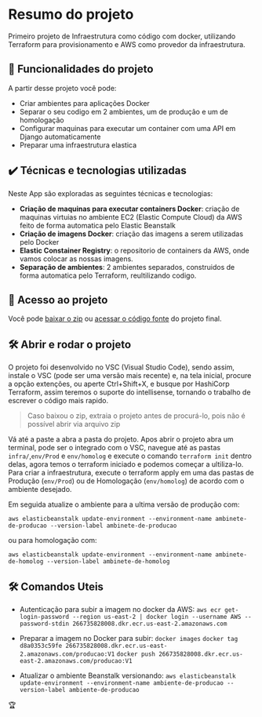 # Resumo do projeto

Primeiro projeto de Infraestrutura como código com docker, utilizando Terraform para provisionamento e AWS como provedor da infraestrutura.

## 🔨 Funcionalidades do projeto

A partir desse projeto você pode:

- Criar ambientes para aplicações Docker
- Separar o seu codigo em 2 ambientes, um de produção e um de homologação
- Configurar maquinas para executar um container com uma API em Django automaticamente
- Preparar uma infraestrutura elastica

## ✔️ Técnicas e tecnologias utilizadas

Neste App são exploradas as seguintes técnicas e tecnologias:

- **Criação de maquinas para executar containers Docker**: criação de maquinas virtuias no ambiente EC2 (Elastic Compute Cloud) da AWS feito de forma automatica pelo Elastic Beanstalk
- **Criação de imagens Docker**: criação das imagens a serem utilizadas pelo Docker 
- **Elastic Constainer Registry**: o repositorio de containers da AWS, onde vamos colocar as nossas imagens.
- **Separação de ambientes**: 2 ambientes separados, construidos de forma automatica pelo Terraform, reultilizando codigo.

## 📁 Acesso ao projeto

Você pode [baixar o zip](https://github.com/leollo98/iac-curso4/archive/refs/heads/Aula_5.zip) ou [acessar o código fonte](https://github.com/leollo98/iac-curso4/tree/Aula_5) do projeto final.

## 🛠️ Abrir e rodar o projeto

O projeto foi desenvolvido no VSC (Visual Studio Code), sendo assim, instale o VSC (pode ser uma versão mais recente) e, na tela inicial, procure a opção extenções, ou aperte Ctrl+Shift+X, e busque por HashiCorp Terraform, assim teremos o suporte do intellisense, tornando o trabalho de escrever o código mais rapido.

> Caso baixou o zip, extraia o projeto antes de procurá-lo, pois não é possível abrir via arquivo zip

Vá até a paste a abra a pasta do projeto. Apos abrir o projeto abra um terminal, pode ser o integrado com o VSC, navegue até as pastas `infra/`,`env/Prod` e `env/homolog` e execute o comando `terraform init` dentro delas, agora temos o terraform iniciado e podemos começar a ultiliza-lo. Para criar a infraestrutura, execute o terraform apply em uma das pastas de Produção (`env/Prod`) ou de Homologação (`env/homolog`) de acordo com o ambiente desejado.

Em seguida atualize o ambiente para a ultima versão de produção com:

```aws elasticbeanstalk update-environment --environment-name ambinete-de-producao --version-label ambinete-de-producao```

ou para homologação com:

```aws elasticbeanstalk update-environment --environment-name ambinete-de-homolog --version-label ambinete-de-homolog```


## 🛠️ Comandos Uteis

- Autenticação para subir a imagem no docker da AWS:
```aws ecr get-login-password --region us-east-2 | docker login --username AWS --password-stdin 266735828008.dkr.ecr.us-east-2.amazonaws.com```

- Preparar a imagem no Docker para subir:
```docker images```
```docker tag d8a0353c59fe 266735828008.dkr.ecr.us-east-2.amazonaws.com/producao:V1```
```docker push 266735828008.dkr.ecr.us-east-2.amazonaws.com/producao:V1```

- Atualizar o ambiente Beanstalk versionando:
```aws elasticbeanstalk update-environment --environment-name ambiente-de-producao --version-label ambiente-de-producao```

🏆
